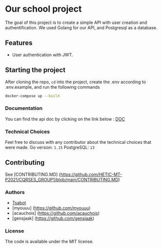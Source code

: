 # Our school project

The goal of this project is to create a simple API with user creation and authentification.
We used Golang for our API, and Postgresql as a database.

## Features

- User authentication with JWT.

## Starting the project

After cloning the repo, `cd` into the project, create the .env according to .env.example, and run the following commands

```bash
docker-compose up --build
```

### Documentation

You can find the api doc by clicking on the link below :
[DOC]()

### Technical Choices

Feel free to discuss with any contributor about the technical choices that were made.
Go version: `1.15`
PostgreSQL: `13`

## Contributing

See [CONTRIBUTING.MD] (https://github.com/HETIC-MT-P2021/CQRSES_GROUP1/blob/main/CONTRIBUTING.MD)

### Authors

- [Tsabot](https://github.com/Tsabot)
- [myouuu] (https://github.com/myouuu)
- [acauchois] (https://github.com/acauchois)
- [gensjaak] (https://github.com/gensjaak)

### License

The code is available under the MIT license.
